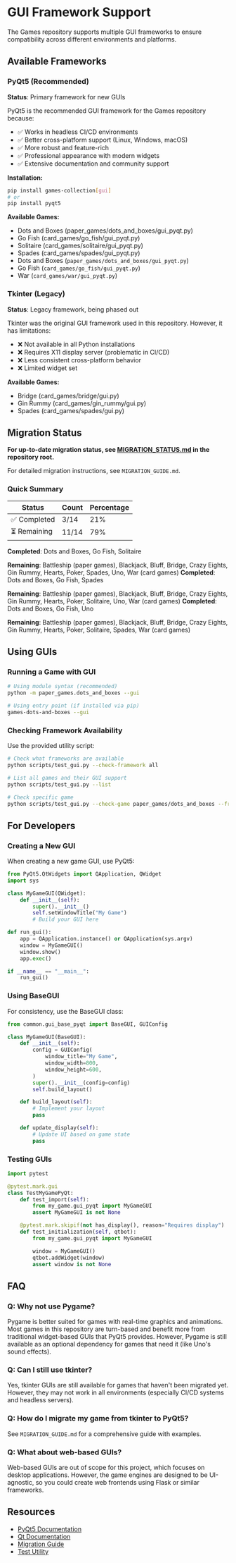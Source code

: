 # GUI Framework Support

The Games repository supports multiple GUI frameworks to ensure compatibility across different environments and platforms.

## Available Frameworks

### PyQt5 (Recommended)

**Status**: Primary framework for new GUIs

PyQt5 is the recommended GUI framework for the Games repository because:

- ✅ Works in headless CI/CD environments
- ✅ Better cross-platform support (Linux, Windows, macOS)
- ✅ More robust and feature-rich
- ✅ Professional appearance with modern widgets
- ✅ Extensive documentation and community support

**Installation:**

```bash
pip install games-collection[gui]
# or
pip install pyqt5
```

**Available Games:**

- Dots and Boxes (paper_games/dots_and_boxes/gui_pyqt.py)
- Go Fish (card_games/go_fish/gui_pyqt.py)
- Solitaire (card_games/solitaire/gui_pyqt.py)
- Spades (card_games/spades/gui_pyqt.py)
- Dots and Boxes (`paper_games/dots_and_boxes/gui_pyqt.py`)
- Go Fish (`card_games/go_fish/gui_pyqt.py`)
- War (`card_games/war/gui_pyqt.py`)

### Tkinter (Legacy)

**Status**: Legacy framework, being phased out

Tkinter was the original GUI framework used in this repository. However, it has limitations:

- ❌ Not available in all Python installations
- ❌ Requires X11 display server (problematic in CI/CD)
- ❌ Less consistent cross-platform behavior
- ❌ Limited widget set

**Available Games:**

- Bridge (card_games/bridge/gui.py)
- Gin Rummy (card_games/gin_rummy/gui.py)
- Spades (card_games/spades/gui.py)

## Migration Status

**For up-to-date migration status, see [MIGRATION_STATUS.md](../MIGRATION_STATUS.md) in the repository root.**

For detailed migration instructions, see `MIGRATION_GUIDE.md`.

### Quick Summary

| Status | Count | Percentage |
| ------------ | ----- | ---------- |
| ✅ Completed | 3/14 | 21% |
| ⏳ Remaining | 11/14 | 79% |

**Completed**: Dots and Boxes, Go Fish, Solitaire

**Remaining**: Battleship (paper games), Blackjack, Bluff, Bridge, Crazy Eights, Gin Rummy, Hearts, Poker, Spades, Uno, War (card games)
**Completed**: Dots and Boxes, Go Fish, Spades

**Remaining**: Battleship (paper games), Blackjack, Bluff, Bridge, Crazy Eights, Gin Rummy, Hearts, Poker, Solitaire, Uno, War (card games)
**Completed**: Dots and Boxes, Go Fish, Uno

**Remaining**: Battleship (paper games), Blackjack, Bluff, Bridge, Crazy Eights, Gin Rummy, Hearts, Poker, Solitaire, Spades, War (card games)

## Using GUIs

### Running a Game with GUI

```bash
# Using module syntax (recommended)
python -m paper_games.dots_and_boxes --gui

# Using entry point (if installed via pip)
games-dots-and-boxes --gui
```

### Checking Framework Availability

Use the provided utility script:

```bash
# Check what frameworks are available
python scripts/test_gui.py --check-framework all

# List all games and their GUI support
python scripts/test_gui.py --list

# Check specific game
python scripts/test_gui.py --check-game paper_games/dots_and_boxes --framework pyqt5
```

## For Developers

### Creating a New GUI

When creating a new game GUI, use PyQt5:

```python
from PyQt5.QtWidgets import QApplication, QWidget
import sys

class MyGameGUI(QWidget):
    def __init__(self):
        super().__init__()
        self.setWindowTitle("My Game")
        # Build your GUI here

def run_gui():
    app = QApplication.instance() or QApplication(sys.argv)
    window = MyGameGUI()
    window.show()
    app.exec()

if __name__ == "__main__":
    run_gui()
```

### Using BaseGUI

For consistency, use the BaseGUI class:

```python
from common.gui_base_pyqt import BaseGUI, GUIConfig

class MyGameGUI(BaseGUI):
    def __init__(self):
        config = GUIConfig(
            window_title="My Game",
            window_width=800,
            window_height=600,
        )
        super().__init__(config=config)
        self.build_layout()

    def build_layout(self):
        # Implement your layout
        pass

    def update_display(self):
        # Update UI based on game state
        pass
```

### Testing GUIs

```python
import pytest

@pytest.mark.gui
class TestMyGamePyQt:
    def test_import(self):
        from my_game.gui_pyqt import MyGameGUI
        assert MyGameGUI is not None

    @pytest.mark.skipif(not has_display(), reason="Requires display")
    def test_initialization(self, qtbot):
        from my_game.gui_pyqt import MyGameGUI

        window = MyGameGUI()
        qtbot.addWidget(window)
        assert window is not None
```

## FAQ

### Q: Why not use Pygame?

Pygame is better suited for games with real-time graphics and animations. Most games in this repository are turn-based and benefit more from traditional widget-based GUIs that PyQt5 provides. However, Pygame is still available as an optional dependency for games that need it (like Uno's sound effects).

### Q: Can I still use tkinter?

Yes, tkinter GUIs are still available for games that haven't been migrated yet. However, they may not work in all environments (especially CI/CD systems and headless servers).

### Q: How do I migrate my game from tkinter to PyQt5?

See `MIGRATION_GUIDE.md` for a comprehensive guide with examples.

### Q: What about web-based GUIs?

Web-based GUIs are out of scope for this project, which focuses on desktop applications. However, the game engines are designed to be UI-agnostic, so you could create web frontends using Flask or similar frameworks.

## Resources

- [PyQt5 Documentation](https://www.riverbankcomputing.com/static/Docs/PyQt5/)
- [Qt Documentation](https://doc.qt.io/qt-5/)
- [Migration Guide](GUI_MIGRATION_GUIDE.md)
- [Test Utility](../scripts/test_gui.py)
